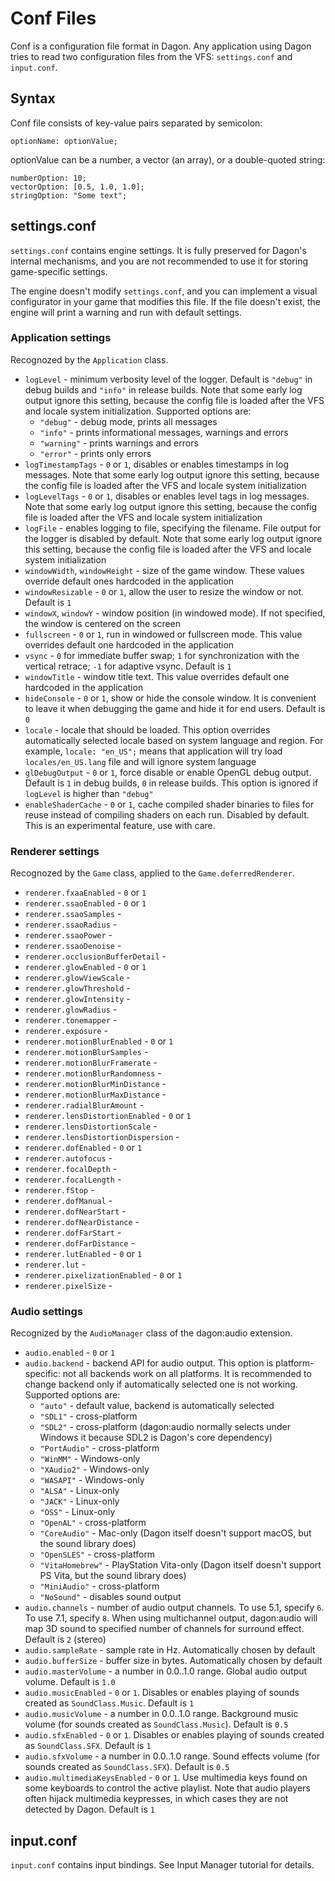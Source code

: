 # Conf Files

Conf is a configuration file format in Dagon. Any application using Dagon tries to read two configuration files from the VFS: `settings.conf` and `input.conf`.

## Syntax

Conf file consists of key-value pairs separated by semicolon:

```
optionName: optionValue;
```

optionValue can be a number, a vector (an array), or a double-quoted string:

```
numberOption: 10;
vectorOption: [0.5, 1.0, 1.0];
stringOption: "Some text";
```

## settings.conf
`settings.conf` contains engine settings. It is fully preserved for Dagon's internal mechanisms, and you are not recommended to use it for storing game-specific settings.

The engine doesn't modify `settings.conf`, and you can implement a visual configurator in your game that modifies this file. If the file doesn't exist, the engine will print a warning and run with default settings.

### Application settings

Recognozed by the `Application` class.

* `logLevel` - minimum verbosity level of the logger. Default is `"debug"` in debug builds and `"info"` in release builds. Note that some early log output ignore this setting, because the config file is loaded after the VFS and locale system initialization. Supported options are:
  * `"debug"` - debug mode, prints all messages
  * `"info"` - prints informational messages, warnings and errors
  * `"warning"` - prints warnings and errors
  * `"error"` - prints only errors
* `logTimestampTags` - `0` or `1`, disables or enables timestamps in log messages. Note that some early log output ignore this setting, because the config file is loaded after the VFS and locale system initialization
* `logLevelTags` - `0` or `1`, disables or enables level tags in log messages. Note that some early log output ignore this setting, because the config file is loaded after the VFS and locale system initialization
* `logFile` - enables logging to file, specifying the filename. File output for the logger is disabled by default. Note that some early log output ignore this setting, because the config file is loaded after the VFS and locale system initialization
* `windowWidth`, `windowHeight` - size of the game window. These values override default ones hardcoded in the application
* `windowResizable` - `0` or `1`, allow the user to resize the window or not. Default is `1`
* `windowX`, `windowY` - window position (in windowed mode). If not specified, the window is centered on the screen
* `fullscreen` - `0` or `1`, run in windowed or fullscreen mode. This value overrides default one hardcoded in the application
* `vsync` - `0` for immediate buffer swap; `1` for synchronization with the vertical retrace; `-1` for adaptive vsync. Default is `1`
* `windowTitle` - window title text. This value overrides default one hardcoded in the application
* `hideConsole` - `0` or `1`, show or hide the console window. It is convenient to leave it when debugging the game and hide it for end users. Default is `0`
* `locale` - locale that should be loaded. This option overrides automatically selected locale based on system language and region. For example, `locale: "en_US";` means that application will try load `locales/en_US.lang` file and will ignore system language
* `glDebugOutput` - `0` or `1`, force disable or enable OpenGL debug output. Default is `1` in debug builds, `0` in release builds. This option is ignored if `logLevel` is higher than `"debug"`
* `enableShaderCache` - `0` or `1`, cache compiled shader binaries to files for reuse instead of compiling shaders on each run. Disabled by default. This is an experimental feature, use with care.

### Renderer settings

Recognozed by the `Game` class, applied to the `Game.deferredRenderer`.

* `renderer.fxaaEnabled` - `0` or `1`
* `renderer.ssaoEnabled` - `0` or `1`
* `renderer.ssaoSamples` - 
* `renderer.ssaoRadius` - 
* `renderer.ssaoPower` - 
* `renderer.ssaoDenoise` - 
* `renderer.occlusionBufferDetail` - 
* `renderer.glowEnabled` - `0` or `1`
* `renderer.glowViewScale` - 
* `renderer.glowThreshold` - 
* `renderer.glowIntensity` - 
* `renderer.glowRadius` - 
* `renderer.tonemapper` - 
* `renderer.exposure` - 
* `renderer.motionBlurEnabled` - `0` or `1`
* `renderer.motionBlurSamples` - 
* `renderer.motionBlurFramerate` - 
* `renderer.motionBlurRandomness` - 
* `renderer.motionBlurMinDistance` - 
* `renderer.motionBlurMaxDistance` - 
* `renderer.radialBlurAmount` - 
* `renderer.lensDistortionEnabled` - `0` or `1`
* `renderer.lensDistortionScale` - 
* `renderer.lensDistortionDispersion` - 
* `renderer.dofEnabled` - `0` or `1`
* `renderer.autofocus` - 
* `renderer.focalDepth` - 
* `renderer.focalLength` - 
* `renderer.fStop` - 
* `renderer.dofManual` - 
* `renderer.dofNearStart` - 
* `renderer.dofNearDistance` - 
* `renderer.dofFarStart` - 
* `renderer.dofFarDistance` - 
* `renderer.lutEnabled` - `0` or `1`
* `renderer.lut` - 
* `renderer.pixelizationEnabled` - `0` or `1`
* `renderer.pixelSize` -

### Audio settings

Recognized by the `AudioManager` class of the dagon:audio extension.

* `audio.enabled` - `0` or `1`
* `audio.backend` - backend API for audio output. This option is platform-specific: not all backends work on all platforms. It is recommended to change backend only if automatically selected one is not working. Supported options are:
  * `"auto"` - default value, backend is automatically selected
  * `"SDL1"` - cross-platform
  * `"SDL2"` - cross-platform (dagon:audio normally selects under Windows it because SDL2 is Dagon's core dependency)
  * `"PortAudio"` - cross-platform
  * `"WinMM"` - Windows-only
  * `"XAudio2"` - Windows-only
  * `"WASAPI"` - Windows-only
  * `"ALSA"` - Linux-only
  * `"JACK"` - Linux-only
  * `"OSS"` - Linux-only
  * `"OpenAL"` - cross-platform
  * `"CoreAudio"` - Mac-only (Dagon itself doesn't support macOS, but the sound library does)
  * `"OpenSLES"` - cross-platform
  * `"VitaHomebrew"` - PlayStation Vita-only (Dagon itself doesn't support PS Vita, but the sound library does)
  * `"MiniAudio"` - cross-platform
  * `"NoSound"` - disables sound output
* `audio.channels` - number of audio output channels. To use 5.1, specify `6`. To use 7.1, specify `8`. When using multichannel output, dagon:audio will map 3D sound to specified number of channels for surround effect. Default is `2` (stereo)
* `audio.sampleRate` - sample rate in Hz. Automatically chosen by default
* `audio.bufferSize` - buffer size in bytes. Automatically chosen by default
* `audio.masterVolume` - a number in 0.0..1.0 range. Global audio output volume. Default is `1.0`
* `audio.musicEnabled` - `0` or `1`. Disables or enables playing of sounds created as `SoundClass.Music`. Default is `1`
* `audio.musicVolume` - a number in 0.0..1.0 range. Background music volume (for sounds created as `SoundClass.Music`). Default is `0.5`
* `audio.sfxEnabled` - `0` or `1`. Disables or enables playing of sounds created as `SoundClass.SFX`. Default is `1`
* `audio.sfxVolume` - a number in 0.0..1.0 range. Sound effects volume (for sounds created as `SoundClass.SFX`). Default is `0.5`
* `audio.multimediaKeysEnabled` - `0` or `1`. Use multimedia keys found on some keyboards to control the active playlist. Note that audio players often hijack multimedia keypresses, in which cases they are not detected by Dagon. Default is `1`

## input.conf
`input.conf` contains input bindings. See Input Manager tutorial for details.
